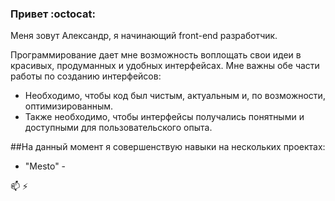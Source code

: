 ### Привет :octocat:

Меня зовут Александр, я начинающий front-end разработчик.

Программирование дает мне возможность воплощать свои идеи в 
красивых, продуманных и удобных интерфейсах.
Мне важны обе части работы по созданию интерфейсов:
  - Необходимо, чтобы код был чистым, актуальным и, по возможности, оптимизированным.
  - Также необходимо, чтобы интерфейсы получались понятными и доступными для пользовательского опыта.

##На данный момент я совершенствую навыки на нескольких проектах:
- "Mesto" - 

📫
⚡
